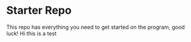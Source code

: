 # Starter Repo
This repo has everything you need to get started on the program, good luck!
Hi this is a test